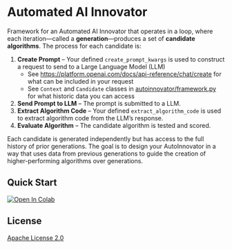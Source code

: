# Automated AI Innovator

Framework for an Automated AI Innovator that operates in a loop, where each iteration—called a **generation**—produces a set of **candidate algorithms**. The process for each candidate is:

1. **Create Prompt** – Your defined `create_prompt_kwargs` is used to construct a request to send to a Large Language Model (LLM)
   * See https://platform.openai.com/docs/api-reference/chat/create for what can be included in your request
   * See `Context` and `Candidate` classes in [autoinnovator/framework.py](autoinnovator/framework.py) for what historic data you can access
3. **Send Prompt to LLM** – The prompt is submitted to a LLM.
4. **Extract Algorithm Code** – Your defined `extract_algorithm_code` is used to extract algorithm code from the LLM’s response.
5. **Evaluate Algorithm** – The candidate algorithm is tested and scored.

Each candidate is generated independently but has access to the full history of prior generations. The goal is to design your AutoInnovator in a way that uses data from previous generations to guide the creation of higher-performing algorithms over generations.

## Quick Start

<a href="https://colab.research.google.com/github/tig-foundation/automated-ai-innovator/blob/akash-chat/quick_start.ipynb" target="_blank">
  <img src="https://colab.research.google.com/assets/colab-badge.svg" alt="Open In Colab"/>
</a>

## License

[Apache License 2.0](./LICENSE)